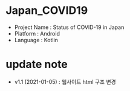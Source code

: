 # Japan_COVID19

- Project Name : Status of COVID-19 in Japan
- Platform : Android
- Language : Kotlin

# update note
- v1.1 (2021-01-05) : 웹사이트 html 구조 변경 
